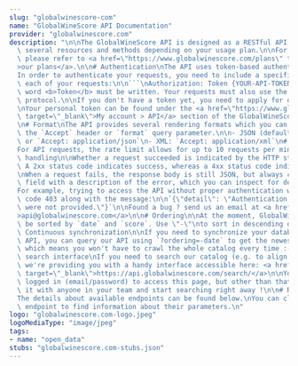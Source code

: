 ```yaml
---
slug: "globalwinescore-com"
name: "GlobalWineScore API Documentation"
provider: "globalwinescore.com"
description: "\n\nThe GlobalWineScore API is designed as a RESTful API, providing\
  \ several resources and methods depending on your usage plan.\n\nFor further information\
  \ please refer to <a href=\"https://www.globalwinescore.com/plans\" target=\"_blank\"\
  >our plans</a>.\n\n# Authentication\nThe API uses token-based authentication.\n\
  In order to authenticate your requests, you need to include a specific header in\
  \ each of your requests:\n\n```\nAuthorization: Token {YOUR-API-TOKEN}\n```\nThe\
  \ word <b>Token</b> must be written. Your requests must also use the <b>HTTPS</b>\
  \ protocol.\n\nIf you don't have a token yet, you need to apply for one [here](https://www.globalwinescore.com/api/).\n\
  \nYour personal token can be found under the <a href=\"https://www.globalwinescore.com/account/api/\"\
  \ target=\"_blank\">My account > API</a> section of the GlobalWineScore website\n\
  \n# Format\nThe API provides several rendering formats which you can control using\
  \ the `Accept` header or `format` query parameter.\n\n- JSON (default): no header\
  \ or `Accept: application/json`\n- XML: `Accept: application/xml`\n# Rate limiting\n\
  For API requests, the rate limit allows for up to 10 requests per minute.\n\n# Error\
  \ handling\n\nWhether a request succeeded is indicated by the HTTP status code.\
  \ A 2xx status code indicates success, whereas a 4xx status code indicates failure.\n\
  \nWhen a request fails, the response body is still JSON, but always contains a `detail`\
  \ field with a description of the error, which you can inspect for debugging.\n\n\
  For example, trying to access the API without proper authentication will return\
  \ code 403 along with the message:\n\n`{\"detail\": \"Authentication credentials\
  \ were not provided.\"}`\n\nFound a bug ? send us an email at <a href=\"mailto:api@globalwinescore.com\"\
  >api@globalwinescore.com</a>\n\n# Ordering\n\nAt the moment, GlobalWineScores may\
  \ be sorted by `date` and `score`. Use \"-\"\nto sort in descending order.\n\n#\
  \ Continuous synchronization\n\nIf you need to synchronize your database with our\
  \ API, you can query our API using `?ordering=-date` to get the newest scores first,\
  \ which means you won't have to crawl the whole catalog every time :-)\n\n# Quick\
  \ search interface\nIf you need to search our catalog (e.g. to align it with yours),\
  \ we're providing you with a handy interface accessible here: <a href=\"https://api.globalwinescore.com/search/\"\
  \ target=\"_blank\">https://api.globalwinescore.com/search/</a>\n\nYou need to be\
  \ logged in (email/password) to access this page, but other than that you can share\
  \ it with anyone in your team and start searching right away !\n\n# Resources\n\n\
  The details about available endpoints can be found below.\nYou can click on each\
  \ endpoint to find information about their parameters.\n"
logo: "globalwinescore.com-logo.jpeg"
logoMediaType: "image/jpeg"
tags:
- name: "open_data"
stubs: "globalwinescore.com-stubs.json"
---
```

